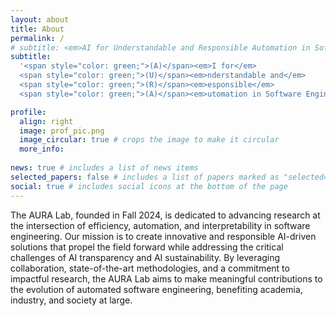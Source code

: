 ```yaml
---
layout: about
title: About
permalink: /
# subtitle: <em>AI for Understandable and Responsible Automation in Software Engineering</em>
subtitle:
  '<span style="color: green;">(A)</span><em>I for</em> 
  <span style="color: green;">(U)</span><em>nderstandable and</em> 
  <span style="color: green;">(R)</span><em>esponsible</em> 
  <span style="color: green;">(A)</span><em>utomation in Software Engineering</em>'

profile:
  align: right
  image: prof_pic.png
  image_circular: true # crops the image to make it circular
  more_info:
    
news: true # includes a list of news items
selected_papers: false # includes a list of papers marked as "selected={true}"
social: true # includes social icons at the bottom of the page
---
```


The AURA Lab, founded in Fall 2024, is dedicated to advancing research at the intersection of efficiency, automation, and interpretability in software engineering. Our mission is to create innovative and responsible AI-driven solutions that propel the field forward while addressing the critical challenges of AI transparency and AI sustainability. By leveraging collaboration, state-of-the-art methodologies, and a commitment to impactful research, the AURA Lab aims to make meaningful contributions to the evolution of automated software engineering, benefiting academia, industry, and society at large.